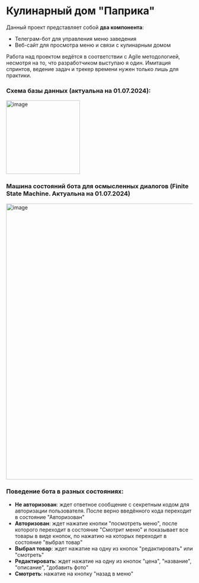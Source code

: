 # Кулинарный дом "Паприка"

Данный проект представляет собой **два компонента**:
* Телеграм-бот для управления меню заведения
* Веб-сайт для просмотра меню и связи с кулинарным домом

Работа над проектом ведётся в соответствии с Agile методологией, несмотря на то, что разработчиком выступаю я один. Имитация спринтов, ведение задач и трекер времени нужен только лишь для практики.

### Схема базы данных (актуальна на 01.07.2024):

<img width="199" alt="image" src="https://github.com/OYBOLATOFF/PapricaCookhouse/assets/90787187/a898eb31-afde-41f3-8cbb-f1295721cf0e">

### Машина состояний бота для осмысленных диалогов (Finite State Machine. Актуальна на 01.07.2024)

<img width="746" alt="image" src="https://github.com/OYBOLATOFF/PapricaCookhouse/assets/90787187/e23e1360-ee6d-4636-88ed-d0d2e1c93081">

### Поведение бота в разных состояниях:

* **Не авторизован**: ждет ответное сообщение с секретным кодом для авторизации пользователя. После верно введённого кода переходит в состояние "Авторизован"
* **Авторизован**: ждет нажатие кнопки "посмотреть меню", после которого переходит в состояние "Смотрит меню" и показывает все товары в виде кнопок, по нажатию на которых переходит в состояние "выбрал товар"
* **Выбрал товар**: ждет нажатие на одну из кнопок "редактировать" или "смотреть"
* **Редактировать**: ждет нажатие на одну из кнопок "цена", "название", "описание", "добавить фото"
* **Смотреть**: нажатие на кнопку "назад в меню"
